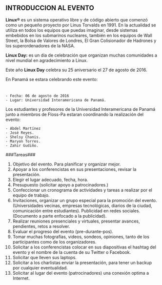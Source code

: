 ## INTRODUCCION AL EVENTO ##

**Linux®** es un sistema operativo libre y de código abierto que comenzó como un pequeño proyecto por Linus Torvalds en 1991. En la actualidad se utiliza en todos los equipos que puedas imaginar, desde sistemas embebidos en los submarinos nucleares, también en los equipos de Wall Street, la Bolsa de  Valores de Londres, El Gran Colisionador de Hadrones y los superordenadores de la NASA.


**Linux Day:** es un dia de celebración que organizan muchas comunidades a nivel mundial en agradecimiento a Linux. 

Este año **Linux Day** celebra su 25 aniversario el 27 de agosto de 2016.

En Panamá se estara celebrando este evento:

#
	- Fecha: 06 de agosto de 2016
	- Lugar: Universidad Interamericana de Panamá.

Los estudiantes y profesores de la Universidad Interamericana de Panamá junto a  miembros de Floss-Pa estaran coordinando la realización del evento:

	- Abdel Martínez
	- José Reyes.
	- Shelsy Chanis.
	- Maryon Torres.
	- Zahir Gudiño.

###Tareas###

1. Objetivo del evento. Para planificar y organizar mejor.
2. Apoyar a los conferencistas en sus presentaciones, revisar la presentación.
3. Elegir el lugar adecuado, fecha, hora.
4. Presupuesto (solicitar apoyo a patrocinadores.)
5. Confeccionar un cronograma de actividades y tareas a realizar por el equipo de trabajo.
6. Invitaciones, organizar un grupo especial para la promoción del evento. (Universidades vecinas, empresas tecnológicas, diarios de la ciudad, comunicación entre estudiantes). Publicidad en redes sociales. (Documento a parte enfocado a la publicidad).
7. Realizar reuniones presenciales y virtuales, presentar avances, pendientes, retos a resolver.
8. Evaluar el progreso del evento (pre-durante-pos).
9. Tomar muchas fotografías, videos, sondeos, opiniones, tanto de los participantes como de los organizadores.
10. Solicitar a los conferencistas colocar en sus diapositivas el hashtag del evento y el nombre de la cuenta de su Twitter o Facebook.
11. Solicitar que lleven sus laptops.
12. Solicitar a los charlistas enviar la presentación, para tener un backup por cualquier eventualidad.
13. Solicitar al lugar del evento (patrocinadores) una conexión optima a Internet.

